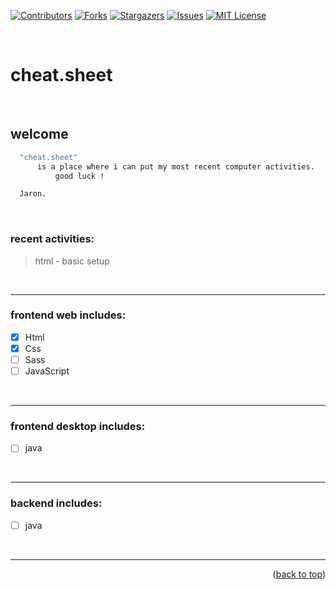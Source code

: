 <!-- banner #1 -->
[![Contributors][contributors-shield]][contributors-url]
[![Forks][forks-shield]][forks-url]
[![Stargazers][stars-shield]][stars-url]
[![Issues][issues-shield]][issues-url]
[![MIT License][license-shield]][license-url]

<a name="topage"></a>

<br/>

# cheat.sheet 

<br/>

## **welcome**
  ```sh
    "cheat.sheet" 
        is a place where i can put my most recent computer activities.
            good luck !

    Jaron.
  ```

<br/>

### recent activities: 

> html - basic setup 

<br/>

----

###  frontend web includes: 

 - [X] Html
 - [X] Css
 - [ ] Sass
 - [ ] JavaScript

<br/>

----

### frontend desktop includes:
- [ ] java

<br/>

----

### backend includes:
- [ ] java

<br/>

---

<p align="right">(<a href="#topage">back to top</a>)</p>
<br/>
<br/>


[contributors-shield]: https://img.shields.io/github/contributors/kessler-yaron/cheat.sheet.svg?style=for-the-badge
[contributors-url]: https://github.com/kessler-yaron/cheat.sheet/graphs/contributors

[forks-shield]: https://img.shields.io/github/forks/kessler-yaron/cheat.sheet.svg?style=for-the-badge
[forks-url]: https://github.com/kessler-yaron/cheat.sheet/network/members

[stars-shield]: https://img.shields.io/github/stars/kessler-yaron/cheat.sheet.svg?style=for-the-badge
[stars-url]: https://github.com/kessler-yaron/cheat.sheet/stargazers

[issues-shield]: https://img.shields.io/github/issues/kessler-yaron/cheat.sheet.svg?style=for-the-badge
[issues-url]: https://github.com/kessler-yaron/cheat.sheet/issues

[license-shield]: https://img.shields.io/github/license/kessler-yaron/cheat.sheet.svg?style=for-the-badge
[license-url]: https://github.com/kessler-yaron/cheat.sheet/blob/master/LICENSE

[linkedin-shield]: https://img.shields.io/badge/-LinkedIn-black.svg?style=for-the-badge&logo=linkedin&colorB=555
[linkedin-url]: https://linkedin.com/in/yaron-kessler-703606163/


<!-- # ![Text Mask](https://my picure.jpg) -->
 